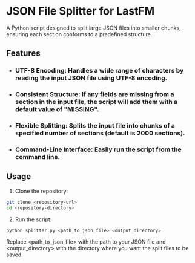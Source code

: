 # JSON File Splitter for LastFM


A Python script designed to split large JSON files into smaller chunks, ensuring each section conforms to a predefined structure.

## Features

- ### **UTF-8 Encoding**: Handles a wide range of characters by reading the input JSON file using UTF-8 encoding.

- ### **Consistent Structure**: If any fields are missing from a section in the input file, the script will add them with a default value of "MISSING".

- ### **Flexible Splitting**: Splits the input file into chunks of a specified number of sections (default is 2000 sections).

- ### **Command-Line Interface**: Easily run the script from the command line.

## Usage

1. Clone the repository:

```bash
git clone <repository-url>
cd <repository-directory>
```
2. Run the script:


```bash
python splitter.py <path_to_json_file> <output_directory>
```

Replace <path_to_json_file> with the path to your JSON file and <output_directory> with the directory where you want the split files to be saved.
